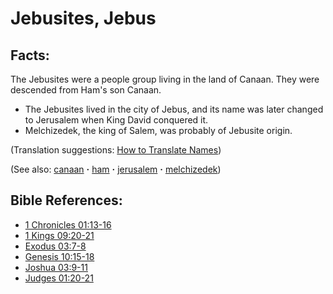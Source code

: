 # Jebusites, Jebus #

## Facts: ##

The Jebusites were a people group living in the land of Canaan. They were descended from Ham's son Canaan.

* The Jebusites lived in the city of Jebus, and its name was later changed to Jerusalem when King David conquered it.
* Melchizedek, the king of Salem, was probably of Jebusite origin.

(Translation suggestions: [How to Translate Names](https://git.door43.org/Door43/en-ta-translate-vol1/src/master/content/translate_names.md))

(See also: [canaan](../other/canaan.md) **·** [ham](../other/ham.md) **·** [jerusalem](../other/jerusalem.md) **·** [melchizedek](../other/melchizedek.md))

## Bible References: ##

* [1 Chronicles 01:13-16](https://door43.org/en/bible/notes/1ch/01/13)
* [1 Kings 09:20-21](https://door43.org/en/bible/notes/1ki/09/20)
* [Exodus 03:7-8](https://door43.org/en/bible/notes/exo/03/07)
* [Genesis 10:15-18](https://door43.org/en/bible/notes/gen/10/15)
* [Joshua 03:9-11](https://door43.org/en/bible/notes/jos/03/09)
* [Judges 01:20-21](https://door43.org/en/bible/notes/jdg/01/20)

